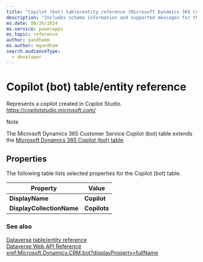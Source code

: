 ```yaml
---
title: "Copilot (bot) table/entity reference (Microsoft Dynamics 365 Customer Service)"
description: "Includes schema information and supported messages for the Copilot (bot) table/entity with Microsoft Dynamics 365 Customer Service."
ms.date: 08/26/2024
ms.service: powerapps
ms.topic: reference
author: gandhamm
ms.author: mgandham
search.audienceType: 
  - developer
---
```


# Copilot (bot) table/entity reference

Represents a copilot created in Copilot Studio. https://copilotstudio.microsoft.com/

> [!NOTE]
> The Microsoft Dynamics 365 Customer Service Copilot (bot) table extends the [Microsoft Dynamics 365 Copilot (bot) table](/dynamics365/developer/entities/bot).


## Properties

The following table lists selected properties for the Copilot (bot) table.

|Property|Value|
| --- | --- |
| **DisplayName** | **Copilot** |
| **DisplayCollectionName** | **Copilots** |




### See also

[Dataverse table/entity reference](../about-entity-reference.md)  
[Dataverse Web API Reference](/power-apps/developer/data-platform/webapi/reference/about)   
<xref:Microsoft.Dynamics.CRM.bot?displayProperty=fullName>
